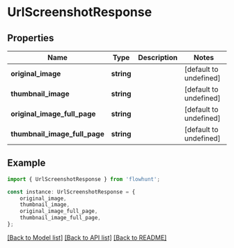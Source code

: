 # UrlScreenshotResponse


## Properties

Name | Type | Description | Notes
------------ | ------------- | ------------- | -------------
**original_image** | **string** |  | [default to undefined]
**thumbnail_image** | **string** |  | [default to undefined]
**original_image_full_page** | **string** |  | [default to undefined]
**thumbnail_image_full_page** | **string** |  | [default to undefined]

## Example

```typescript
import { UrlScreenshotResponse } from 'flowhunt';

const instance: UrlScreenshotResponse = {
    original_image,
    thumbnail_image,
    original_image_full_page,
    thumbnail_image_full_page,
};
```

[[Back to Model list]](../README.md#documentation-for-models) [[Back to API list]](../README.md#documentation-for-api-endpoints) [[Back to README]](../README.md)
